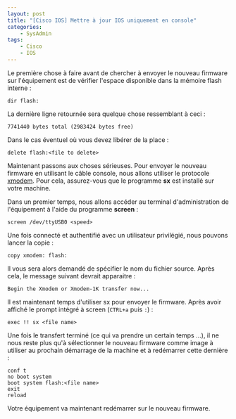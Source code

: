 ```yaml
---
layout: post
title: "[Cisco IOS] Mettre à jour IOS uniquement en console"
categories:
    - SysAdmin
tags:
    - Cisco
    - IOS
---
```

Le première chose à faire avant de chercher à envoyer le nouveau firmware sur l'équipement est de vérifier l'espace disponible dans la mémoire flash interne :

    dir flash:

La dernière ligne retournée sera quelque chose ressemblant à ceci :

    7741440 bytes total (2983424 bytes free)

Dans le cas éventuel où vous devez libérer de la place :

    delete flash:<file to delete>

Maintenant passons aux choses sérieuses. Pour envoyer le nouveau firmware en utilisant le câble console, nous allons utiliser le protocole [xmodem][xmodem]. Pour cela, assurez-vous que le programme **sx** est installé sur votre machine.

<!--more-->

Dans un premier temps, nous allons accéder au terminal d'administration de l'équipement à l'aide du programme **screen** :

    screen /dev/ttyUSB0 <speed>

Une fois connecté et authentifié avec un utilisateur privilégié, nous pouvons lancer la copie :

    copy xmodem: flash:

Il vous sera alors demandé de spécifier le nom du fichier source. Après cela, le message suivant devrait apparaitre :

    Begin the Xmodem or Xmodem-1K transfer now...

Il est maintenant temps d'utiliser sx pour envoyer le firmware. Après avoir affiché le prompt intégré à screen (`CTRL+a` puis `:`) :

    exec !! sx <file name>

Une fois le transfert terminé (ce qui va prendre un certain temps ...), il ne nous reste plus qu'à sélectionner le nouveau firmware comme image à utiliser au prochain démarrage de la machine et à redémarrer cette dernière :

    conf t
    no boot system
    boot system flash:<file name>
    exit
    reload

Votre équipement va maintenant redémarrer sur le nouveau firmware.

[xmodem]: https://fr.wikipedia.org/wiki/Xmodem "Wikipédia : xmodem"
